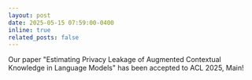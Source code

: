 ```yaml
---
layout: post
date: 2025-05-15 07:59:00-0400
inline: true
related_posts: false
---
```


Our paper "Estimating Privacy Leakage of Augmented Contextual Knowledge in Language Models" has been accepted to ACL 2025, Main!